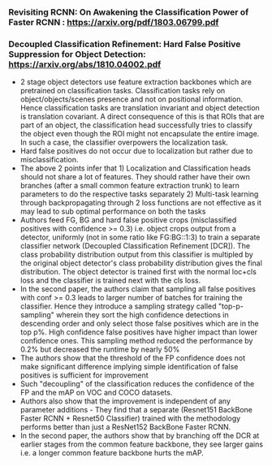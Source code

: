 ### Revisiting RCNN: On Awakening the Classification Power of Faster RCNN : https://arxiv.org/pdf/1803.06799.pdf 
### Decoupled Classification Refinement: Hard False Positive Suppression for Object Detection: https://arxiv.org/abs/1810.04002.pdf
  * 2 stage object detectors use feature extraction backbones which are pretrained on classification tasks. Classification tasks rely on object/objects/scenes presence and not on positional information. Hence classification tasks are translation invariant and object detection is translation covariant. A direct consequence of this is that ROIs that are part of an object, the classification head successfully tries to classify the object even though the ROI might not encapsulate the entire image. In such a case, the classifier overpowers the localization task.
  * Hard false positives do not occur due to localization but rather due to misclassification.
  * The above 2 points infer that 1) Localization and Classification heads should not share a lot of features. They should rather have their own branches (after a small common feature extraction trunk) to learn parameters to do the respective tasks separately 2) Multi-task learning through backpropagating through 2 loss functions are not effective as it may lead to sub optimal performance on both the tasks
  * Authors feed FG, BG and hard false positive crops (misclassified positives with confidence >= 0.3) i.e. object crops output from a detector, uniformly (not in some ratio like FG:BG::1:3) to train a separate classifier network (Decoupled Classification Refinement [DCR]). The class probability distribution output from this classifier is multipled by the original object detector's class probability distribution gives the final distribution. The object detector is trained first with the normal loc+cls loss and the classifier is trained next with the cls loss.
  * In the second paper, the authors claim that sampling all false positives with conf >= 0.3 leads to larger number of batches for training the classifier. Hence they introduce a sampling strategy called "top-p-sampling" wherein they sort the high confidence detections in descending order and only select those false positives which are in the top p%. High confidence false positives have higher impact than lower confidence ones. This sampling method reduced the performance by 0.2% but decreased the runtime by nearly 50%
  * The authors show that the threshold of the FP confidence does not make significant difference implying simple identification of false positives is sufficient for improvement
  * Such "decoupling" of the classification reduces the confidence of the FP and the mAP on VOC and COCO datasets.
  * Authors also show that the improvement is independent of any parameter additions - They find that a separate (Resnet151 BackBone Faster RCNN + Resnet50 Classifier) trained with the methodology performs better than just a ResNet152 BackBone Faster RCNN.
  * In the second paper, the authors show that by branching off the DCR at earlier stages from the common feature backbone, they see larger gains i.e. a longer common feature backbone hurts the mAP.
